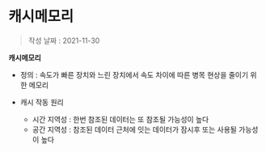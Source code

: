 # 캐시메모리

> 작성 날짜 : 2021-11-30


**캐시메모리**

* 정의 : 속도가 빠른 장치와 느린 장치에서 속도 차이에 따른 병목 현상을 줄이기 위한 메모리

* 캐시 작동 원리
    - 시간 지역성 : 한번 참조된 데이터는 또 참조될 가능성이 높다
    - 공간 지역성 : 참조된 데이터 근처에 잇는 데이터가 잠시후 또는 사용될 가능성이 높다